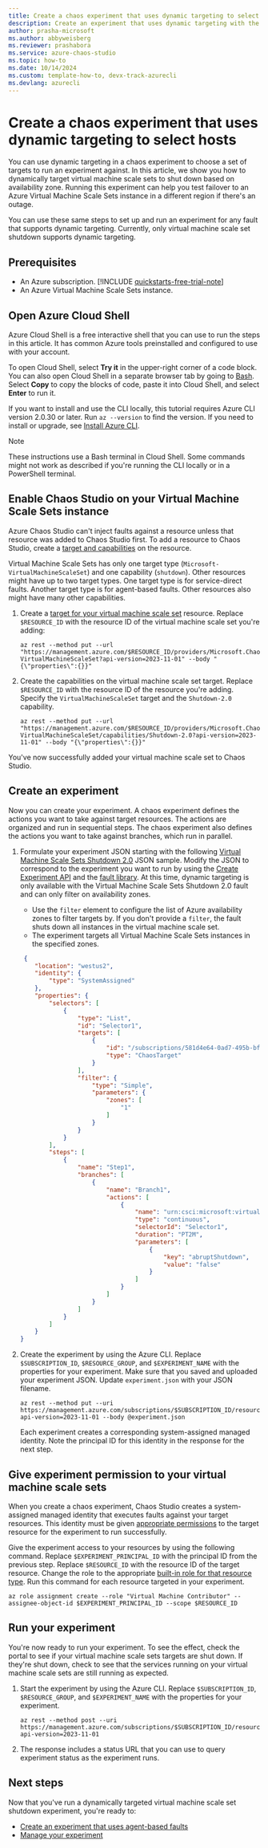 ```yaml
---
title: Create a chaos experiment that uses dynamic targeting to select hosts
description: Create an experiment that uses dynamic targeting with the Azure CLI.
author: prasha-microsoft
ms.author: abbyweisberg
ms.reviewer: prashabora
ms.service: azure-chaos-studio
ms.topic: how-to
ms.date: 10/14/2024
ms.custom: template-how-to, devx-track-azurecli
ms.devlang: azurecli
---
```


# Create a chaos experiment that uses dynamic targeting to select hosts

You can use dynamic targeting in a chaos experiment to choose a set of targets to run an experiment against. In this article, we show you how to dynamically target virtual machine scale sets to shut down based on availability zone. Running this experiment can help you test failover to an Azure Virtual Machine Scale Sets instance in a different region if there's an outage.

You can use these same steps to set up and run an experiment for any fault that supports dynamic targeting. Currently, only virtual machine scale set shutdown supports dynamic targeting.

## Prerequisites

- An Azure subscription. [!INCLUDE [quickstarts-free-trial-note](~/reusable-content/ce-skilling/azure/includes/quickstarts-free-trial-note.md)]
- An Azure Virtual Machine Scale Sets instance.

## Open Azure Cloud Shell

Azure Cloud Shell is a free interactive shell that you can use to run the steps in this article. It has common Azure tools preinstalled and configured to use with your account.

To open Cloud Shell, select **Try it** in the upper-right corner of a code block. You can also open Cloud Shell in a separate browser tab by going to [Bash](https://shell.azure.com/bash). Select **Copy** to copy the blocks of code, paste it into Cloud Shell, and select **Enter** to run it.

If you want to install and use the CLI locally, this tutorial requires Azure CLI version 2.0.30 or later. Run `az --version` to find the version. If you need to install or upgrade, see [Install Azure CLI]( /cli/azure/install-azure-cli).

> [!NOTE]
> These instructions use a Bash terminal in Cloud Shell. Some commands might not work as described if you're running the CLI locally or in a PowerShell terminal.

## Enable Chaos Studio on your Virtual Machine Scale Sets instance

Azure Chaos Studio can't inject faults against a resource unless that resource was added to Chaos Studio first. To add a resource to Chaos Studio, create a [target and capabilities](chaos-studio-targets-capabilities.md) on the resource.

Virtual Machine Scale Sets has only one target type (`Microsoft-VirtualMachineScaleSet`) and one capability (`shutdown`). Other resources might have up to two target types. One target type is for service-direct faults. Another target type is for agent-based faults. Other resources also might have many other capabilities.

1. Create a [target for your virtual machine scale set](chaos-studio-fault-providers.md) resource. Replace `$RESOURCE_ID` with the resource ID of the virtual machine scale set you're adding:

    ```azurecli-interactive  
    az rest --method put --url "https://management.azure.com/$RESOURCE_ID/providers/Microsoft.Chaos/targets/Microsoft-VirtualMachineScaleSet?api-version=2023-11-01" --body "{\"properties\":{}}"
    ```

1. Create the capabilities on the virtual machine scale set target. Replace `$RESOURCE_ID` with the resource ID of the resource you're adding. Specify the `VirtualMachineScaleSet` target and the `Shutdown-2.0` capability.

    ```azurecli-interactive
    az rest --method put --url "https://management.azure.com/$RESOURCE_ID/providers/Microsoft.Chaos/targets/Microsoft-VirtualMachineScaleSet/capabilities/Shutdown-2.0?api-version=2023-11-01" --body "{\"properties\":{}}"
    ```

You've now successfully added your virtual machine scale set to Chaos Studio.

## Create an experiment

Now you can create your experiment. A chaos experiment defines the actions you want to take against target resources. The actions are organized and run in sequential steps. The chaos experiment also defines the actions you want to take against branches, which run in parallel.

1. Formulate your experiment JSON starting with the following [Virtual Machine Scale Sets Shutdown 2.0](chaos-studio-fault-library.md#vmss-shutdown-version-20) JSON sample. Modify the JSON to correspond to the experiment you want to run by using the [Create Experiment API](/rest/api/chaosstudio/experiments/create-or-update) and the [fault library](chaos-studio-fault-library.md). At this time, dynamic targeting is only available with the Virtual Machine Scale Sets Shutdown 2.0 fault and can only filter on availability zones.

    - Use the `filter` element to configure the list of Azure availability zones to filter targets by. If you don't provide a `filter`, the fault shuts down all instances in the virtual machine scale set.
    - The experiment targets all Virtual Machine Scale Sets instances in the specified zones.

    ```json
     {
        "location": "westus2",
        "identity": {
            "type": "SystemAssigned"
        },
        "properties": {
            "selectors": [
                {
                    "type": "List",
                    "id": "Selector1",
                    "targets": [
                        {
                            "id": "/subscriptions/581d4e64-0ad7-495b-bff4-347a5944a2e1/resourceGroups/rg-demo/providers/Microsoft.Compute/virtualMachineScaleSets/vmss-demo/providers/Microsoft.Chaos/targets/Microsoft-VirtualMachineScaleSet",
                            "type": "ChaosTarget"
                        }
                    ],
                    "filter": {
                        "type": "Simple",
                        "parameters": {
                            "zones": [
                                "1"
                            ]
                        }
                    }
                }
            ],
            "steps": [
                {
                    "name": "Step1",
                    "branches": [
                        {
                            "name": "Branch1",
                            "actions": [
                                {
                                    "name": "urn:csci:microsoft:virtualMachineScaleSet:shutdown/2.0",
                                    "type": "continuous",
                                    "selectorId": "Selector1",
                                    "duration": "PT2M",
                                    "parameters": [
                                        {
                                            "key": "abruptShutdown",
                                            "value": "false"
                                        }
                                    ]
                                }
                            ]
                        }
                    ]
                }
            ]
        }
    }
    ```
    
1. Create the experiment by using the Azure CLI. Replace `$SUBSCRIPTION_ID`, `$RESOURCE_GROUP`, and `$EXPERIMENT_NAME` with the properties for your experiment. Make sure that you saved and uploaded your experiment JSON. Update `experiment.json` with your JSON filename.

    ```azurecli-interactive
    az rest --method put --uri https://management.azure.com/subscriptions/$SUBSCRIPTION_ID/resourceGroups/$RESOURCE_GROUP/providers/Microsoft.Chaos/experiments/$EXPERIMENT_NAME?api-version=2023-11-01 --body @experiment.json
    ```

    Each experiment creates a corresponding system-assigned managed identity. Note the principal ID for this identity in the response for the next step.

## Give experiment permission to your virtual machine scale sets

When you create a chaos experiment, Chaos Studio creates a system-assigned managed identity that executes faults against your target resources. This identity must be given [appropriate permissions](chaos-studio-fault-providers.md) to the target resource for the experiment to run successfully.

Give the experiment access to your resources by using the following command. Replace `$EXPERIMENT_PRINCIPAL_ID` with the principal ID from the previous step. Replace `$RESOURCE_ID` with the resource ID of the target resource. Change the role to the appropriate [built-in role for that resource type](chaos-studio-fault-providers.md). Run this command for each resource targeted in your experiment.

```azurecli-interactive
az role assignment create --role "Virtual Machine Contributor" --assignee-object-id $EXPERIMENT_PRINCIPAL_ID --scope $RESOURCE_ID
```

## Run your experiment

You're now ready to run your experiment. To see the effect, check the portal to see if your virtual machine scale sets targets are shut down. If they're shut down, check to see that the services running on your virtual machine scale sets are still running as expected.

1. Start the experiment by using the Azure CLI. Replace `$SUBSCRIPTION_ID`, `$RESOURCE_GROUP`, and `$EXPERIMENT_NAME` with the properties for your experiment.

    ```azurecli-interactive
    az rest --method post --uri https://management.azure.com/subscriptions/$SUBSCRIPTION_ID/resourceGroups/$RESOURCE_GROUP/providers/Microsoft.Chaos/experiments/$EXPERIMENT_NAME/start?api-version=2023-11-01
    ```

1. The response includes a status URL that you can use to query experiment status as the experiment runs.

## Next steps
Now that you've run a dynamically targeted virtual machine scale set shutdown experiment, you're ready to:
- [Create an experiment that uses agent-based faults](chaos-studio-tutorial-agent-based-portal.md)
- [Manage your experiment](chaos-studio-run-experiment.md)
